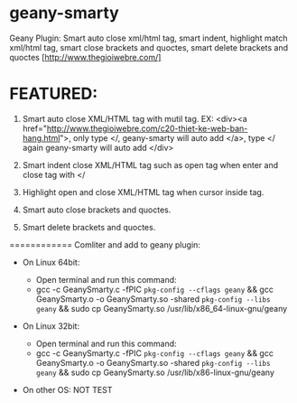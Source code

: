 geany-smarty
============

Geany Plugin: Smart auto close xml/html tag, smart indent, highlight match xml/html tag, smart close brackets and quoctes, smart delete brackets and quoctes [http://www.thegioiwebre.com/]

FEATURED:
============
  1. Smart auto close XML/HTML tag with mutil tag. 
      EX: &lt;div&gt;&lt;a href="http://www.thegioiwebre.com/c20-thiet-ke-web-ban-hang.html"&gt;, only type &lt;/, geany-smarty will auto           add &lt;/a&gt;, type &lt;/ again geany-smarty will auto add &lt;/div&gt;
     
  2. Smart indent close XML/HTML tag such as open tag when enter and close tag with &lt;/
  3. Highlight open and close XML/HTML tag when cursor inside tag.
  4. Smart auto close brackets and quoctes.
  5. Smart delete brackets and quoctes.

============
Comliter and add to geany plugin:

* On Linux 64bit:
    - Open terminal and run this command:
    - gcc -c GeanySmarty.c -fPIC `pkg-config --cflags geany` && gcc GeanySmarty.o -o GeanySmarty.so -shared `pkg-config --libs geany` && sudo cp GeanySmarty.so /usr/lib/x86_64-linux-gnu/geany

* On Linux 32bit:
    - Open terminal and run this command:
    - gcc -c GeanySmarty.c -fPIC `pkg-config --cflags geany` && gcc GeanySmarty.o -o GeanySmarty.so -shared `pkg-config --libs geany` && sudo cp GeanySmarty.so /usr/lib/x86-linux-gnu/geany

* On other OS: NOT TEST
